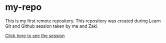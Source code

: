 # my-repo

This is my first remote repository.
This repository was created during Learn Git and Github session taken by me and Zaki.

[Click here to see the session](https://youtu.be/QMXnmKnQL1g)
